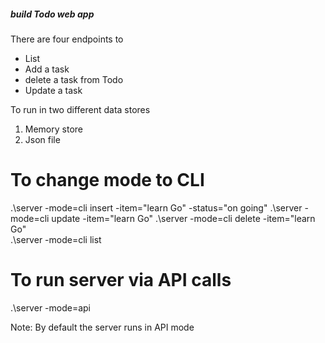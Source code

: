##### build Todo web app #########
There are four endpoints to
- List
- Add a task
- delete a task from Todo
- Update a task

To run in two different data stores 
1. Memory store
2. Json file

To change mode to CLI
=========================
.\server -mode=cli insert -item="learn Go" -status="on going" 
.\server -mode=cli update -item="learn Go" 
.\server -mode=cli delete -item="learn Go"  
.\server -mode=cli list 

To run server via API calls
============================
.\server -mode=api

Note: By default the server runs in API mode